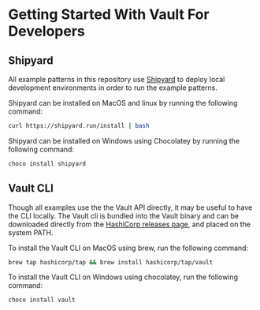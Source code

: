 # Getting Started With Vault For Developers

## Shipyard

All example patterns in this repository use [Shipyard](https://shipyard.run) to deploy local development environments in order to run the example patterns. 

Shipyard can be installed on MacOS and linux by running the following command:

```sh
curl https://shipyard.run/install | bash
```

Shipyard can be installed on Windows using Chocolatey by running the following command:
```sh
choco install shipyard
```

## Vault CLI

Though all examples use the the Vault API directly, it may be useful to have the CLI locally. The Vault cli is bundled into the Vault binary and can be downloaded directly from the [HashiCorp releases page,](https://releases.hashicorp.com/vault/) and placed on the system PATH.

To install the Vault CLI on MacOS using brew, run the following command:

```sh
brew tap hashicorp/tap && brew install hashicorp/tap/vault
```

To install the Vault CLI on Windows using chocolatey, run the following command:

```sh
choco install vault
```